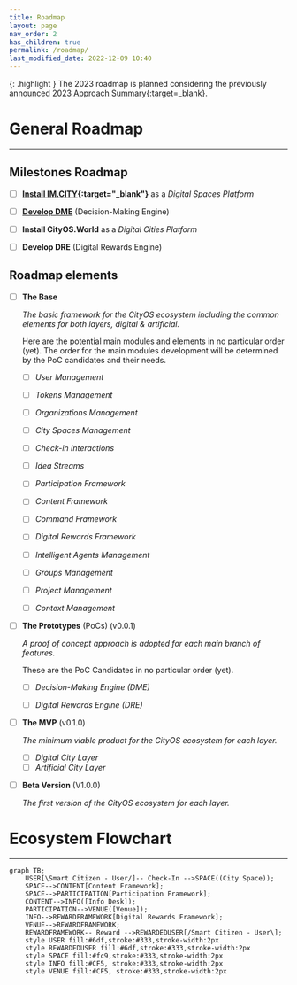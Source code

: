```yaml
---
title: Roadmap
layout: page
nav_order: 2
has_children: true
permalink: /roadmap/
last_modified_date: 2022-12-09 10:40
---
```


{: .highlight }
The 2023 roadmap is planned considering the previously announced [2023 Approach Summary](https://docs.IM.CITY/2023-approach){:target=_blank}.


# General Roadmap
----------------

## Milestones Roadmap 

- [ ] **[Install IM.CITY](https://IM.CITY){:target="_blank"}** as a _Digital Spaces Platform_
- [ ] **[Develop DME](https://CityOs.dev/elements/decision-making-engine/)** (Decision-Making Engine)
- [ ] **Install CityOS.World**  as a _Digital Cities Platform_
- [ ] **Develop DRE** (Digital Rewards Engine)


## Roadmap elements

- [ ] **The Base**

    _The basic framework for the CityOS ecosystem including the common elements for both layers, digital & artificial._

    Here are the potential main modules and elements in no particular order (yet).
    The order for the main modules development will be determined by the PoC candidates and their needs.    


    - [ ] _User Management_
    - [ ] _Tokens Management_
    - [ ] _Organizations Management_
    - [ ] _City Spaces Management_
    - [ ] _Check-in Interactions_
    - [ ] _Idea Streams_
    - [ ] _Participation Framework_
    - [ ] _Content Framework_
    - [ ] _Command Framework_
    - [ ] _Digital Rewards Framework_
    - [ ] _Intelligent Agents Management_
    - [ ] _Groups Management_
    - [ ] _Project Management_
    - [ ] _Context Management_



- [ ] **The Prototypes** (PoCs) (v0.0.1)

    _A proof of concept approach is adopted for each main branch of features._
    
    These are the PoC Candidates in no particular order (yet).

  - [ ] _Decision-Making Engine (DME)_
  - [ ] _Digital Rewards Engine (DRE)_


- [ ] **The MVP** (v0.1.0)

    _The minimum viable product for the CityOS ecosystem for each layer._

  - [ ] _Digital City Layer_
  - [ ] _Artificial City Layer_

- [ ] **Beta Version** (V1.0.0)
    
    _The first version of the CityOS ecosystem for each layer._


# Ecosystem Flowchart

----------------

```mermaid
graph TB;
    USER[\Smart Citizen - User/]-- Check-In -->SPACE((City Space));
    SPACE-->CONTENT[Content Framework];
    SPACE-->PARTICIPATION[Participation Framework];
    CONTENT-->INFO([Info Desk]);
    PARTICIPATION-->VENUE([Venue]);
    INFO-->REWARDFRAMEWORK[Digital Rewards Framework];
    VENUE-->REWARDFRAMEWORK;
    REWARDFRAMEWORK-- Reward -->REWARDEDUSER[/Smart Citizen - User\];
    style USER fill:#6df,stroke:#333,stroke-width:2px
    style REWARDEDUSER fill:#6df,stroke:#333,stroke-width:2px
    style SPACE fill:#fc9,stroke:#333,stroke-width:2px
    style INFO fill:#CF5, stroke:#333,stroke-width:2px
    style VENUE fill:#CF5, stroke:#333,stroke-width:2px 
```